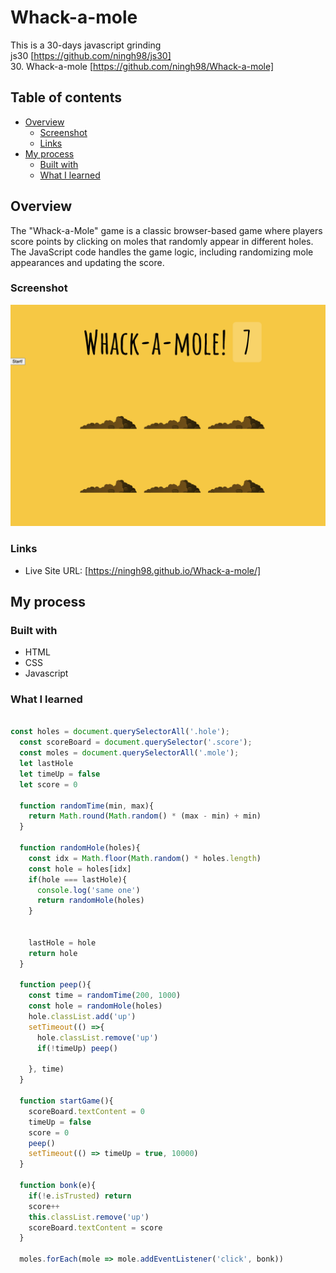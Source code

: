 # Whack-a-mole
This is a 30-days javascript grinding  
js30 [https://github.com/ningh98/js30]  
30. Whack-a-mole [https://github.com/ningh98/Whack-a-mole]

## Table of contents

- [Overview](#overview)
  - [Screenshot](#screenshot)
  - [Links](#links)
- [My process](#my-process)
  - [Built with](#built-with)
  - [What I learned](#what-i-learned)



## Overview

The "Whack-a-Mole" game is a classic browser-based game where players score points by clicking on moles that randomly appear in different holes. The JavaScript code handles the game logic, including randomizing mole appearances and updating the score.

### Screenshot

![](./screenshot.png)


### Links

- Live Site URL: [https://ningh98.github.io/Whack-a-mole/]

## My process

### Built with

- HTML
- CSS
- Javascript



### What I learned



```js

const holes = document.querySelectorAll('.hole');
  const scoreBoard = document.querySelector('.score');
  const moles = document.querySelectorAll('.mole');
  let lastHole
  let timeUp = false
  let score = 0

  function randomTime(min, max){
    return Math.round(Math.random() * (max - min) + min)
  }

  function randomHole(holes){
    const idx = Math.floor(Math.random() * holes.length)
    const hole = holes[idx]
    if(hole === lastHole){
      console.log('same one')
      return randomHole(holes)
    }
    

    lastHole = hole
    return hole
  }

  function peep(){
    const time = randomTime(200, 1000)
    const hole = randomHole(holes)
    hole.classList.add('up')
    setTimeout(() =>{
      hole.classList.remove('up')
      if(!timeUp) peep()
      
    }, time)
  }

  function startGame(){
    scoreBoard.textContent = 0
    timeUp = false
    score = 0
    peep()
    setTimeout(() => timeUp = true, 10000)
  }

  function bonk(e){
    if(!e.isTrusted) return
    score++
    this.classList.remove('up')
    scoreBoard.textContent = score
  }

  moles.forEach(mole => mole.addEventListener('click', bonk))

```
